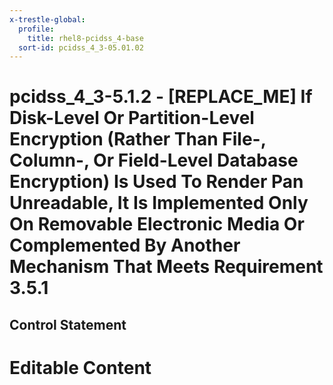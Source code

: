 ```yaml
---
x-trestle-global:
  profile:
    title: rhel8-pcidss_4-base
  sort-id: pcidss_4_3-05.01.02
---
```


# pcidss_4_3-5.1.2 - \[REPLACE_ME\] If Disk-Level Or Partition-Level Encryption (Rather Than File-, Column-, Or Field-Level Database Encryption) Is Used To Render Pan Unreadable, It Is Implemented Only On Removable Electronic Media Or Complemented By Another Mechanism That Meets Requirement 3.5.1

## Control Statement

# Editable Content

<!-- Make additions and edits below -->
<!-- The above represents the contents of the control as received by the profile, prior to additions. -->
<!-- If the profile makes additions to the control, they will appear below. -->
<!-- The above markdown may not be edited but you may edit the content below, and/or introduce new additions to be made by the profile. -->
<!-- If there is a yaml header at the top, parameter values may be edited. Use --set-parameters to incorporate the changes during assembly. -->
<!-- The content here will then replace what is in the profile for this control, after running profile-assemble. -->
<!-- The current profile has no added parts for this control, but you may add new ones here. -->
<!-- Each addition must have a heading either of the form ## Control my_addition_name -->
<!-- or ## Part a. (where the a. refers to one of the control statement labels.) -->
<!-- "## Control" parts are new parts added after the statement part. -->
<!-- "## Part" parts are new parts added into the top-level statement part with that label. -->
<!-- Subparts may be added with nested hash levels of the form ### My Subpart Name -->
<!-- underneath the parent ## Control or ## Part being added -->
<!-- See https://oscal-compass.github.io/compliance-trestle/tutorials/ssp_profile_catalog_authoring/ssp_profile_catalog_authoring for guidance. -->
